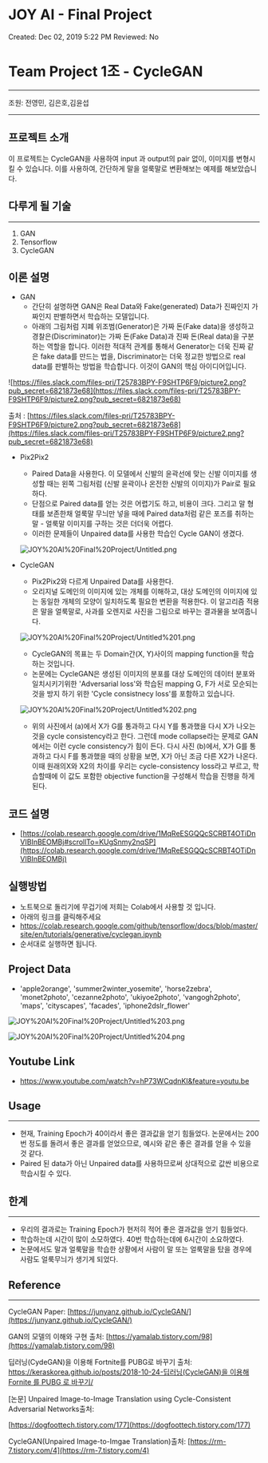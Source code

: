 # JOY AI - Final Project

Created: Dec 02, 2019 5:22 PM
Reviewed: No

# Team Project 1조 - CycleGAN

---

조원: 전영민, 김은호,김윤섭

---

## 프로젝트 소개

이 프로젝트는 CycleGAN을 사용하여 input 과 output의 pair 없이, 이미지를 변형시킬 수 있습니다.  이를 사용하여, 간단하게 말을 얼룩말로 변환해보는 예제를 해보았습니다.

## 다루게 될 기술

---

1. GAN
2. Tensorflow
3. CycleGAN

## 이론 설명

- GAN
    - 간단히 설명하면 GAN은 Real Data와 Fake(generated) Data가 진짜인지 가짜인지 판별하면서 학습하는 모델입니다.
    - 아래의 그림처럼 지폐 위조범(Generator)은 가짜 돈(Fake data)을 생성하고 경찰은(Discriminator)는 가짜 돈(Fake Data)과 진짜 돈(Real data)을 구분하는 역할을 합니다. 이러한 적대적 관계를 통해서 Generator는 더욱 진짜 같은 fake data를 만드는 법을, Discriminator는 더욱 정교한 방법으로 real data를 판별하는 방법을 학습합니다. 이것이 GAN의 핵심 아이디어입니다.

![https://files.slack.com/files-pri/T25783BPY-F9SHTP6F9/picture2.png?pub_secret=6821873e68](https://files.slack.com/files-pri/T25783BPY-F9SHTP6F9/picture2.png?pub_secret=6821873e68)

출처 : [https://files.slack.com/files-pri/T25783BPY-F9SHTP6F9/picture2.png?pub_secret=6821873e68](https://files.slack.com/files-pri/T25783BPY-F9SHTP6F9/picture2.png?pub_secret=6821873e68)

- Pix2Pix2
    - Paired Data을 사용한다. 이 모델에서 신발의 윤곽선에 맞는 신발 이미지를 생성할 때는 왼쪽 그림처럼 (신발 윤곽이나 온전한 신발의 이미지)가 Pair로 필요하다.
    - 단점으로 Paired data를 얻는 것은 어렵기도 하고, 비용이 크다. 그리고 말 형태를 보존한채 얼룩말 무늬만 넣을 때에 Paired data처럼 같은 포즈를 취하는 말 - 얼룩말 이미지를 구하는 것은 더더욱 어렵다.
    - 이러한 문제들이 Unpaired data를 사용한 학습인 Cycle GAN이 생겼다.

    ![JOY%20AI%20Final%20Project/Untitled.png](JOY%20AI%20Final%20Project/Untitled.png)

- CycleGAN
    - Pix2Pix2와 다르게 Unpaired Data를 사용한다.
    - 오리지널 도메인의 이미지에 있는 개체를 이해하고, 대상 도메인의 이미지에 있는 동일한 개체의 모양이 일치하도록 필요한 변환을 적용한다. 이 알고리즘 적용은 말을 얼룩말로, 사과를 오렌지로 사진을 그림으로 바꾸는 결과물을 보여줍니다.

    ![JOY%20AI%20Final%20Project/Untitled%201.png](JOY%20AI%20Final%20Project/Untitled%201.png)

    - CycleGAN의 목표는 두 Domain간(X, Y)사이의 mapping function을 학습하는 것입니다.
    - 논문에는 CycleGAN은 생성된 이미지의 분포를 대상 도메인의 데이터 분포와 일치시키기위한 'Adversarial loss'와 학습된 mapping G, F가 서로 모순되는 것을 방지 하기 위한 'Cycle consistnecy loss'를 포함하고 있습니다.

    ![JOY%20AI%20Final%20Project/Untitled%202.png](JOY%20AI%20Final%20Project/Untitled%202.png)

    - 위의 사진에서 (a)에서 X가 G를 통과하고 다시 Y를 통과했을 다시 X가 나오는 것을 cycle consistency라고 한다. 그런데 mode collapse라는 문제로 GAN에서는 이런 cycle consistency가 힘이 든다. 다시 사진 (b)에서, X가 G를 통과하고 다시 F를 통과했을 때의 상황을 보면, X가 아닌 조금 다른 X2가 나온다. 이때 원래의X와 X2의 차이를 우리는 cycle-consistency loss라고 부르고, 학습할때에 이 값도 포함한 objective function을 구성해서 학습을 진행을 하게 된다.

## 코드 설명

- [https://colab.research.google.com/drive/1MqReESGQQcSCRBT4OTiDnVIBInBEOMBj#scrollTo=KUgSnmy2nqSP](https://colab.research.google.com/drive/1MqReESGQQcSCRBT4OTiDnVIBInBEOMBj)

## 실행방법

- 노트북으로 돌리기에 무겁기에 저희는 Colab에서 사용할 것 입니다.
- 아래의 링크를 클릭해주세요
- https://colab.research.google.com/github/tensorflow/docs/blob/master/site/en/tutorials/generative/cyclegan.ipynb
- 순서대로 실행하면 됩니다.

## Project Data

- 'apple2orange', 'summer2winter_yosemite', 'horse2zebra', 'monet2photo', 'cezanne2photo', 'ukiyoe2photo', 'vangogh2photo', 'maps', 'cityscapes', 'facades', 'iphone2dslr_flower'

![JOY%20AI%20Final%20Project/Untitled%203.png](JOY%20AI%20Final%20Project/Untitled%203.png)

![JOY%20AI%20Final%20Project/Untitled%204.png](JOY%20AI%20Final%20Project/Untitled%204.png)

## Youtube Link
- https://www.youtube.com/watch?v=hP73WCqdnKI&feature=youtu.be
## Usage

---

- 현재, Training Epoch가 40이라서 좋은 결과값을 얻기 힘들었다. 논문에서는 200번 정도를 돌려서 좋은 결과를 얻었으므로, 예시와 같은 좋은 결과를 얻을 수 있을 것 같다.
- Paired 된 data가 아닌 Unpaired data를 사용하므로써 상대적으로 값싼 비용으로 학습시킬 수 있다.

## 한계

---

- 우리의 결과로는 Training Epoch가 현저히 적어 좋은 결과값을 얻기 힘들었다.
- 학습하는데 시간이 많이 소모하였다. 40번 학습하는데에 6시간이 소요하였다.
- 논문에서도 말과 얼룩말을 학습한 상황에서 사람이 말 또는 얼룩말을 탔을 경우에 사람도 얼룩무늬가 생기게 되었다.

## Reference

---

CycleGAN Paper: [https://junyanz.github.io/CycleGAN/](https://junyanz.github.io/CycleGAN/)

GAN의 모델의 이해와 구현 출처: [https://yamalab.tistory.com/98](https://yamalab.tistory.com/98)

딥러닝(CydeGAN)을 이용해 Fortnite를 PUBG로 바꾸기 출처: [https://keraskorea.github.io/posts/2018-10-24-딥러닝(CycleGAN)을 이용해 Fornite 를 PUBG 로 바꾸기/](https://keraskorea.github.io/posts/2018-10-24-%EB%94%A5%EB%9F%AC%EB%8B%9D(CycleGAN)%EC%9D%84%20%EC%9D%B4%EC%9A%A9%ED%95%B4%20Fornite%20%EB%A5%BC%20PUBG%20%EB%A1%9C%20%EB%B0%94%EA%BE%B8%EA%B8%B0/)

[논문] Unpaired Image-to-Image Translation using Cycle-Consistent Adversarial Networks출처:

[https://dogfoottech.tistory.com/177](https://dogfoottech.tistory.com/177)

CycleGAN(Unpaired Image-to-Imgae Translation)출처: [https://rm-7.tistory.com/4](https://rm-7.tistory.com/4)
